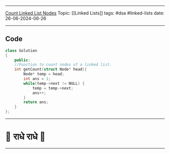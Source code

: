 
---
[Count Linked List Nodes](https://www.geeksforgeeks.org/problems/count-nodes-of-linked-list/0?utm_source=youtube&utm_medium=collab_striver_ytdescription&utm_campaign=count-nodes-of-linked-list)
Topic: [[Linked Lists]]
tags: #dsa #linked-lists 
date: 26-06-2024-06-26

---

## Code 

```cpp
class Solution
{
    public:
    //Function to count nodes of a linked list.
    int getCount(struct Node* head){
        Node* temp = head;
        int ans = 1;
        while(temp->next != NULL) {
            temp = temp->next;
            ans++;
        }
        return ans;
    }
};
```

---
# 🦚 राधे राधे 🦚
---
